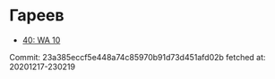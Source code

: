 # Гареев
- [40: WA 10](40.md)

Commit: 23a385eccf5e448a74c85970b91d73d451afd02b
 fetched at: 20201217-230219
